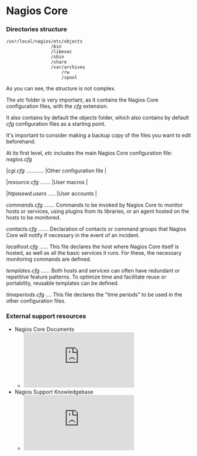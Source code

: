 # Nagios Core

### Directories structure

    /usr/local/nagios/etc/objects
                     /bin
                     /libexec
                     /sbin
                     /share
                     /var/archives
                         /rw
                         /spool

As you can see, the structure is not complex.

The *etc* folder is very important, as it contains the Nagios Core configuration files, with the *cfg* extension.

It also contains by default the *objects* folder, which also contains by default *cfg* configuration files as a starting point.

It's important to consider making a backup copy of the files you want to edit beforehand.

At its first level, *etc* includes the main Nagios Core configuration file: *nagios.cfg*

|*cgi.cfg* ............ |Other configuration file |

|*resource.cfg* ....... |User macros |               

|*htpasswd.users* ..... |User accounts |


*commands.cfg* ....... Commands to be invoked by Nagios Core to monitor hosts or services, using plugins from its libraries, or an agent hosted on the hosts to be monitored.

*contacts.cfg* ....... Declaration of contacts or command groups that Nagios Core will notify if necessary in the event of an incident.

*localhost.cfg* ...... This file declares the host where Nagios Core itself is hosted, as well as all the basic services it runs. For these, the necessary monitoring commands are defined.

*templates.cfg* ...... Both hosts and services can often have redundant or repetitive feature patterns. To optimize time and facilitate reuse or portability, reusable templates can be defined.

*timeperiods.cfg* .... This file declares the "time periods" to be used in the other configuration files.


### External support resources

- Nagios Core Documents
    + ![Nagios Core Documents](https://assets.nagios.com/downloads/nagioscore/docs/nagioscore/4/en/toc.html)
- Nagios Support Knowledgebase
    + ![Nagios Support Knowledgebase](https://support.nagios.com/kb/category.php)
